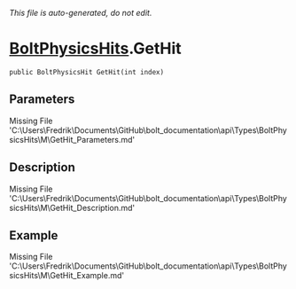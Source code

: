 *This file is auto-generated, do not edit.*

# [BoltPhysicsHits](Types/BoltPhysicsHits.md).GetHit
`public BoltPhysicsHit GetHit(int index)`
## Parameters
Missing File 'C:\Users\Fredrik\Documents\GitHub\bolt_documentation\api\Types\BoltPhysicsHits\M\GetHit_Parameters.md'
## Description
Missing File 'C:\Users\Fredrik\Documents\GitHub\bolt_documentation\api\Types\BoltPhysicsHits\M\GetHit_Description.md'
## Example
Missing File 'C:\Users\Fredrik\Documents\GitHub\bolt_documentation\api\Types\BoltPhysicsHits\M\GetHit_Example.md'

